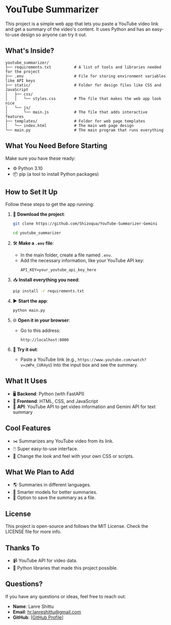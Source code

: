 # YouTube Summarizer

This project is a simple web app that lets you paste a YouTube video link and get a summary of the video's content. It uses Python and has an easy-to-use design so anyone can try it out.

## What's Inside?

```
youtube_summarizer/
├── requirements.txt          # A list of tools and libraries needed for the project
├── .env                      # File for storing environment variables like API keys
├── static/                   # Folder for design files like CSS and JavaScript
│   ├── css/
│   │   └── styles.css        # The file that makes the web app look nice
│   └── js/
│       └── main.js           # The file that adds interactive features
├── templates/                # Folder for web page templates
│   └── index.html            # The main web page design
└── main.py                   # The main program that runs everything
```

## What You Need Before Starting

Make sure you have these ready:

- ⚙️ Python 3.10
- 📦 pip (a tool to install Python packages)

## How to Set It Up

Follow these steps to get the app running:

1. 🔄 **Download the project**:
   ```bash
   git clone https://github.com/Shizoqua/YouTube-Summarizer-Gemini

   cd youtube_summarizer
   ```

2. 🛠️ **Make a `.env` file**:
   - In the main folder, create a file named `.env`.
   - Add the necessary information, like your YouTube API key:
     ```
     API_KEY=your_youtube_api_key_here
     ```

3. 📥 **Install everything you need**:
   ```bash
   pip install -r requirements.txt
   ```

4. ▶️ **Start the app**:
   ```bash
   python main.py
   ```

5. 🌐 **Open it in your browser**:
   - Go to this address:
     ```
     http://localhost:8000
     ```

6. 🔗 **Try it out**:
   - Paste a YouTube link (e.g., `https://www.youtube.com/watch?v=zWPe_CUR4yU`) into the input box and see the summary.

## What It Uses

- 🖥️ **Backend**: Python (with FastAPI)
- 🎨 **Frontend**: HTML, CSS, and JavaScript
- 🔗 **API**: YouTube API to get video information and Gemini API for text summary

## Cool Features

- ✂️ Summarizes any YouTube video from its link.
- 🖱️ Super easy-to-use interface.
- 🎨 Change the look and feel with your own CSS or scripts.

## What We Plan to Add

- 🌎 Summaries in different languages.
- 🤖 Smarter models for better summaries.
- 📄 Option to save the summary as a file.

## License

This project is open-source and follows the MIT License. Check the LICENSE file for more info.

## Thanks To

- 📹 YouTube API for video data.
- 🐍 Python libraries that made this project possible.

## Questions?

If you have any questions or ideas, feel free to reach out:

- **Name**: Lanre Shittu
- **Email**: hr.lanreshittu@gmail.com
- **GitHub**: [[GitHub Profile](https://github.com/Shizoqua)]

